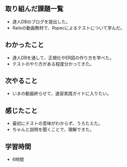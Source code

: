 ## 取り組んだ課題一覧
- 達人DBのブログを提出した。
- Railsの動画教材で、Rspecによるテストについて学んだ。

## わかったこと
- 達人DBを通して、正規化やER図の作り方を学べた。
- テストのやり方がある程度分かってきた。

## 次やること
- いまの動画終らせて、速習実践ガイドに入りたい。

## 感じたこと
- 最初にテストの意味がわからず、うろたえた。
- ちゃんと説明を聞くことで、理解できた。

## 学習時間
- 6時間
